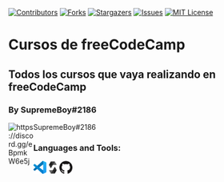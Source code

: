 [![Contributors][contributors-shield]][contributors-url]
[![Forks][forks-shield]][forks-url]
[![Stargazers][stars-shield]][stars-url]
[![Issues][issues-shield]][issues-url]
[![MIT License][license-shield]][license-url]

# Cursos de freeCodeCamp

## Todos los cursos que vaya realizando en freeCodeCamp

### By SupremeBoy#2186

<img align="left" alt="https://discord.gg/eBpmkW6e5j" width="50px" src="https://logodownload.org/wp-content/uploads/2017/11/discord-logo-2-1.png" />
SupremeBoy#2186

<br />

### Languages and Tools:

<img align="left" alt="Visual Studio Code" width="26px" src="https://raw.githubusercontent.com/github/explore/80688e429a7d4ef2fca1e82350fe8e3517d3494d/topics/visual-studio-code/visual-studio-code.png" />
<img align="left" alt="Solidity" width="26px" src="https://raw.githubusercontent.com/github/explore/ba9de12f88fd08825c51928e91f1678cb5c94b26/topics/solidity/solidity.png" />
<img align="left" alt="GitHub" width="26px" src="https://raw.githubusercontent.com/github/explore/78df643247d429f6cc873026c0622819ad797942/topics/github/github.png" />

<br />
<br />


<!-- MARKDOWN LINKS & IMAGES -->
<!-- https://www.markdownguide.org/basic-syntax/#reference-style-links -->
[contributors-shield]: https://img.shields.io/github/contributors/SupremeBoy92/freeCodeCamp.svg?style=for-the-badge
[contributors-url]: https://github.com/SupremeBoy92/freeCodeCamp/graphs/contributors
[forks-shield]: https://img.shields.io/github/forks/SupremeBoy92/freeCodeCamp.svg?style=for-the-badge
[forks-url]: https://github.com/SupremeBoy92/freeCodeCamp/network/members
[stars-shield]: https://img.shields.io/github/stars/SupremeBoy92/freeCodeCamp.svg?style=for-the-badge
[stars-url]: https://github.com/SupremeBoy92/freeCodeCamp/stargazers
[issues-shield]: https://img.shields.io/github/issues/SupremeBoy92/freeCodeCamp.svg?style=for-the-badge
[issues-url]: https://github.com/SupremeBoy92/freeCodeCamp/issues
[license-shield]: https://img.shields.io/github/license/SupremeBoy92/freeCodeCamp.svg?style=for-the-badge
[license-url]: https://github.com/SupremeBoy92/freeCodeCamp/blob/master/LICENSE.txt

